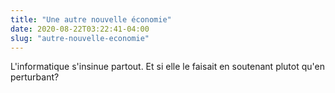 ```yaml
---
title: "Une autre nouvelle économie"
date: 2020-08-22T03:22:41-04:00
slug: "autre-nouvelle-economie"
---
```


L'informatique s'insinue partout. Et si elle le faisait en soutenant plutot qu'en perturbant?
<!--more-->
